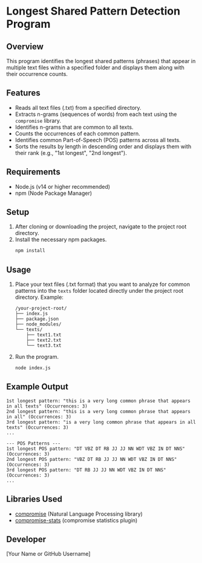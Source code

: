 # Longest Shared Pattern Detection Program

## Overview
This program identifies the longest shared patterns (phrases) that appear in multiple text files within a specified folder and displays them along with their occurrence counts.

## Features
- Reads all text files (.txt) from a specified directory.
- Extracts n-grams (sequences of words) from each text using the `compromise` library.
- Identifies n-grams that are common to all texts.
- Counts the occurrences of each common pattern.
- Identifies common Part-of-Speech (POS) patterns across all texts.
- Sorts the results by length in descending order and displays them with their rank (e.g., "1st longest", "2nd longest").

## Requirements
- Node.js (v14 or higher recommended)
- npm (Node Package Manager)

## Setup
1. After cloning or downloading the project, navigate to the project root directory.
2. Install the necessary npm packages.
   ```bash
   npm install
   ```

## Usage
1. Place your text files (.txt format) that you want to analyze for common patterns into the `texts` folder located directly under the project root directory.
   Example:
   ```
   /your-project-root/
   ├── index.js
   ├── package.json
   ├── node_modules/
   └── texts/
       ├── text1.txt
       ├── text2.txt
       └── text3.txt
   ```
2. Run the program.
   ```bash
   node index.js
   ```

## Example Output
```
1st longest pattern: "this is a very long common phrase that appears in all texts" (Occurrences: 3)
2nd longest pattern: "this is a very long common phrase that appears in all" (Occurrences: 3)
3rd longest pattern: "is a very long common phrase that appears in all texts" (Occurrences: 3)
...

--- POS Patterns ---
1st longest POS pattern: "DT VBZ DT RB JJ JJ NN WDT VBZ IN DT NNS" (Occurrences: 3)
2nd longest POS pattern: "VBZ DT RB JJ JJ NN WDT VBZ IN DT NNS" (Occurrences: 3)
3rd longest POS pattern: "DT RB JJ JJ NN WDT VBZ IN DT NNS" (Occurrences: 3)
...
```

## Libraries Used
- [compromise](https://compromise.cool/) (Natural Language Processing library)
- [compromise-stats](https://www.npmjs.com/package/compromise-stats) (compromise statistics plugin)

## Developer
[Your Name or GitHub Username]